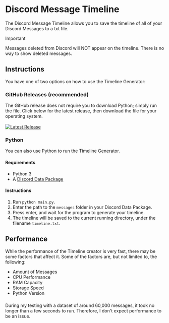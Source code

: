 # Discord Message Timeline
The Discord Message Timeline allows you to save the timeline of all of your Discord Messages to a txt file.

> [!IMPORTANT]
> Messages deleted from Discord will NOT appear on the timeline. There is no way to show deleted messages.

## Instructions
You have one of two options on how to use the Timeline Generator:

### GitHub Releases (recommended)
The GitHub release does not require you to download Python; simply run the file. Click below for the latest release, then download the file for your operating system.\
\
[![Latest Release](https://img.shields.io/github/v/release/restartb/discordtimeline?display_name=release&style=for-the-badge&logo=github&label=Latest)](https://github.com/RestartB/discordtimeline/releases/latest)
### Python
You can also use Python to run the Timeline Generator.
#### Requirements
- Python 3
- A [Discord Data Package](https://support.discord.com/hc/en-us/articles/360004957991-Your-Discord-Data-Package)

#### Instructions
1. Run `python main.py`.
2. Enter the path to the `messages` folder in your Discord Data Package.
3. Press enter, and wait for the program to generate your timeline.
4. The timeline will be saved to the current running directory, under the filename `timeline.txt`.

## Performance
While the performance of the Timeline creator is very fast, there may be some factors that affect it. Some of the factors are, but not limited to, the following:
- Amount of Messages
- CPU Performance
- RAM Capacity
- Storage Speed
- Python Version
###
During my testing with a dataset of around 60,000 messages, it took no longer than a few seconds to run. Therefore, I don't expect performance to be an issue.
